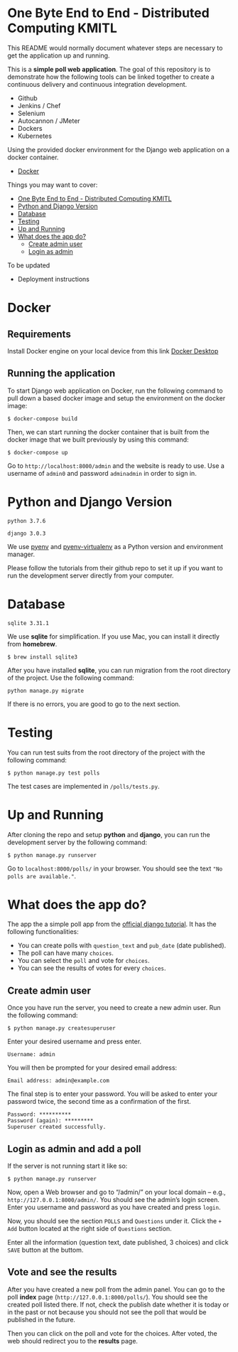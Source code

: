 # One Byte End to End - Distributed Computing KMITL

This README would normally document whatever steps are necessary to get the
application up and running.

This is a **simple poll web application**. The goal of this repository is to demonstrate how the following tools can be linked together to create a continuous delivery and continuous integration development.

- Github
- Jenkins / Chef
- Selenium
- Autocannon / JMeter
- Dockers
- Kubernetes

Using the provided docker environment for the Django web application on a docker container.

- [Docker](#docker)

Things you may want to cover:

- [One Byte End to End - Distributed Computing KMITL](#one-byte-end-to-end---distributed-computing-kmitl)
- [Python and Django Version](#python-and-django-version)
- [Database](#database)
- [Testing](#testing)
- [Up and Running](#up-and-running)
- [What does the app do?](#what-does-the-app-do)
  - [Create admin user](#create-admin-user)
  - [Login as admin](#login-as-admin)

To be updated

- Deployment instructions

# Docker

## Requirements

Install Docker engine on your local device from this link [Docker Desktop](https://hub.docker.com/?overlay=onboarding)

## Running the application

To start Django web application on Docker, run the following command to pull down a based docker image and setup the environment on the docker image:

```
$ docker-compose build
```

Then, we can start running the docker container that is built from the docker image that we built previously by using this command:

```
$ docker-compose up
```

Go to `http://localhost:8000/admin` and the website is ready to use. Use a username of `admin0` and password `adminadmin` in order to sign in.

# Python and Django Version

`python 3.7.6`

`django 3.0.3`

We use [pyenv](https://github.com/pyenv/pyenv) and [pyenv-virtualenv](https://github.com/pyenv/pyenv-virtualenv) as a Python version and environment manager.

Please follow the tutorials from their github repo to set it up if you want to run the development server directly from your computer.

# Database

`sqlite 3.31.1`

We use **sqlite** for simplification. If you use Mac, you can install it directly from **homebrew**.

```
$ brew install sqlite3
```

After you have installed **sqlite**, you can run migration from the root directory of the project. Use the following command:

```
python manage.py migrate
```

If there is no errors, you are good to go to the next section.

# Testing

You can run test suits from the root directory of the project with the following command:

```
$ python manage.py test polls
```

The test cases are implemented in `/polls/tests.py`.

# Up and Running

After cloning the repo and setup **python** and **django**, you can run the development server by the following command:

```
$ python manage.py runserver
```

Go to `localhost:8000/polls/` in your browser. You should see the text `"No polls are available."`.

# What does the app do?

The app the a simple poll app from the [official django tutorial](https://docs.djangoproject.com/en/3.0/intro/tutorial01/). It has the following functionalities:

- You can create polls with `question_text` and `pub_date` (date published).
- The poll can have many `choices`.
- You can select the `poll` and vote for `choices`.
- You can see the results of votes for every `choices`.

## Create admin user

Once you have run the server, you need to create a new admin user. Run the following command:

```
$ python manage.py createsuperuser
```

Enter your desired username and press enter.

```
Username: admin
```

You will then be prompted for your desired email address:

```
Email address: admin@example.com
```

The final step is to enter your password. You will be asked to enter your password twice, the second time as a confirmation of the first.

```
Password: **********
Password (again): *********
Superuser created successfully.
```

## Login as admin and add a poll

If the server is not running start it like so:

```
$ python manage.py runserver
```

Now, open a Web browser and go to “/admin/” on your local domain – e.g., `http://127.0.0.1:8000/admin/`. You should see the admin’s login screen. Enter you username and password as you have created and press `login`.

Now, you should see the section `POLLS` and `Questions` under it. Click the `+ Add` button located at the right side of `Questions` section.

Enter all the information (question text, date published, 3 choices) and click `SAVE` button at the buttom.

## Vote and see the results

After you have created a new poll from the admin panel. You can go to the poll **index** page (`http://127.0.0.1:8000/polls/`). You should see the created poll listed there. If not, check the publish date whether it is today or in the past or not because you should not see the poll that would be published in the future.

Then you can click on the poll and vote for the choices. After voted, the web should redirect you to the **results** page.
